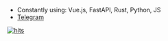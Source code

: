 * Constantly using: Vue.js, FastAPI, Rust, Python, JS
* [Telegram](https://t.me/yallxe)

[![hits](https://hits.seeyoufarm.com/api/count/incr/badge.svg?url=https%3A%2F%2Fgithub.com%2Fyallxe&count_bg=%23002E9C&title_bg=%23000863&icon=&icon_color=%23E7E7E7&title=hits&edge_flat=true)](https://hits.seeyoufarm.com)
